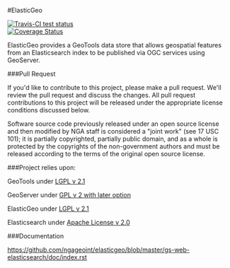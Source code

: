 #ElasticGeo

<a href="https://travis-ci.org/ngageoint/elasticgeo">
	<img alt="Travis-CI test status" 
	     src="https://travis-ci.org/ngageoint/elasticgeo.svg?branch=master"/>
</a>
<br/>
<a href='https://coveralls.io/r/ngageoint/?branch=master'>
  <img src='https://coveralls.io/repos/ngageoint/elasticgeo/badge.png?branch=master'
       alt='Coverage Status' />
</a>

ElasticGeo provides a GeoTools data store that allows geospatial features from an Elasticsearch index to be published via OGC services using GeoServer.  

###Pull Request

If you'd like to contribute to this project, please make a pull request. We'll review the pull request and discuss the changes. All pull request contributions to this project will be released under the appropriate license conditions discussed below. 

Software source code previously released under an open source license and then modified by NGA staff is considered a "joint work" (see 17 USC 101); it is partially copyrighted, partially public domain, and as a whole is protected by the copyrights of the non-government authors and must be released according to the terms of the original open source license.

###Project relies upon:

GeoTools under [LGPL v 2.1](http://geotools.org/about.html)

GeoServer under [GPL v 2 with later option](http://geoserver.org/license/) 

ElasticGeo under [LGPL v 2.1](https://github.com/matsjg/elasticgeo)

Elasticsearch under [Apache License v 2.0](https://github.com/elastic/elasticsearch/blob/master/LICENSE.txt) 

###Documentation

https://github.com/ngageoint/elasticgeo/blob/master/gs-web-elasticsearch/doc/index.rst


